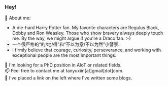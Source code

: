 ### Hey!

💬 About me:
- A die-hard Harry Potter fan. My favorite characters are Regulus Black, Dobby and Ron Weasley. Those who show bravery always deeply touch me. By the way, we might argue if you're a Draco fan. :-)
- 一个很严格的“的/地/得”和“不以为意/不以为然”小警察. 
- I firmly believe that courage, curiosity, perseverance, and working with exceptional people are the most important things.

🔭 I'm looking for a PhD position in AIoT or related fields.   
📫 Feel free to contact me at tanyuxiin[at]gmail[dot]com.    
📖 I've placed a link on the left where I've written some blogs. 
